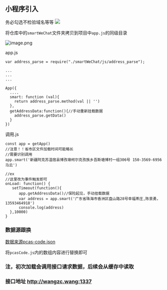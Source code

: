 
## 小程序引入
务必勾选不检验域名等等
![](https://gitee.com/Wzhichao/img/raw/master/uPic/q50LEr14%20.png)

将仓库中的```smartWeChat```文件夹拷贝到项目中```app.js```的同级目录

![image.png](https://gitee.com/Wzhichao/img/raw/master/uPic/P2DFuD45%20.png)

app.js
```
var address_parse = require("./smartWeChat/js/address_parse");

...
...
...

App({
  ....
  smart: function (val){
    return address_parse.method(val || '')
  },
  getAddressData:function(){//手动重新挂载数据
    address_parse.getData()
  }
})

```

调用.js
```
const app = getApp()
//注意！！省市区文件加载时间可能略长
//需要识别调用  
app.smart('新疆阿克苏温宿县博孜墩柯尔克孜族乡吾斯塘博村一组306号 150-3569-6956 马云')

//ex
//这里改为事件触发即可
onLoad: function() {
   setTimeout(function(){
      app.getAddressData()//保险起见，手动挂载数据
      var address = app.smart('广东省珠海市香洲区盘山路28号幸福茶庄,陈景勇，13593464918')
      console.log(address)
  },10000) 
}

```
### 数据源跟换
[数据来源pcas-code.json](https://github.com/modood/Administrative-divisions-of-China/blob/master/dist/pcas-code.json)

将```pcasCode.js```内的数组内容进行替换即可

### 注，初次加载会调用接口请求数据，后续会从缓存中读取
### 接口地址 http://wangzc.wang:1337

